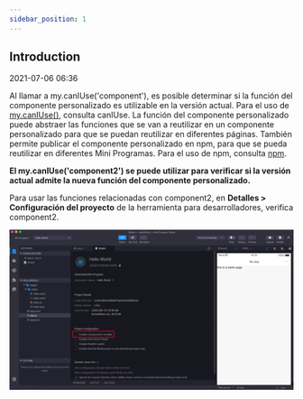 ```yaml
---
sidebar_position: 1
---
```


## Introduction

2021-07-06 06:36

Al llamar a my.canIUse('component'), es posible determinar si la función del componente personalizado es utilizable en la versión actual. Para el uso de [my.canIUse()](/), consulta canIUse.
La función del componente personalizado puede abstraer las funciones que se van a reutilizar en un componente personalizado para que se puedan reutilizar en diferentes páginas. También permite publicar el componente personalizado en npm, para que se pueda reutilizar en diferentes Mini Programas. Para el uso de npm, consulta [npm](/).

**El my.canIUse('component2') se puede utilizar para verificar si la versión actual admite la nueva función del componente personalizado.**

Para usar las funciones relacionadas con component2, en **Detalles > Configuración del proyecto** de la herramienta para desarrolladores, verifica component2.

![custom component](../img/customComponent.jpeg)